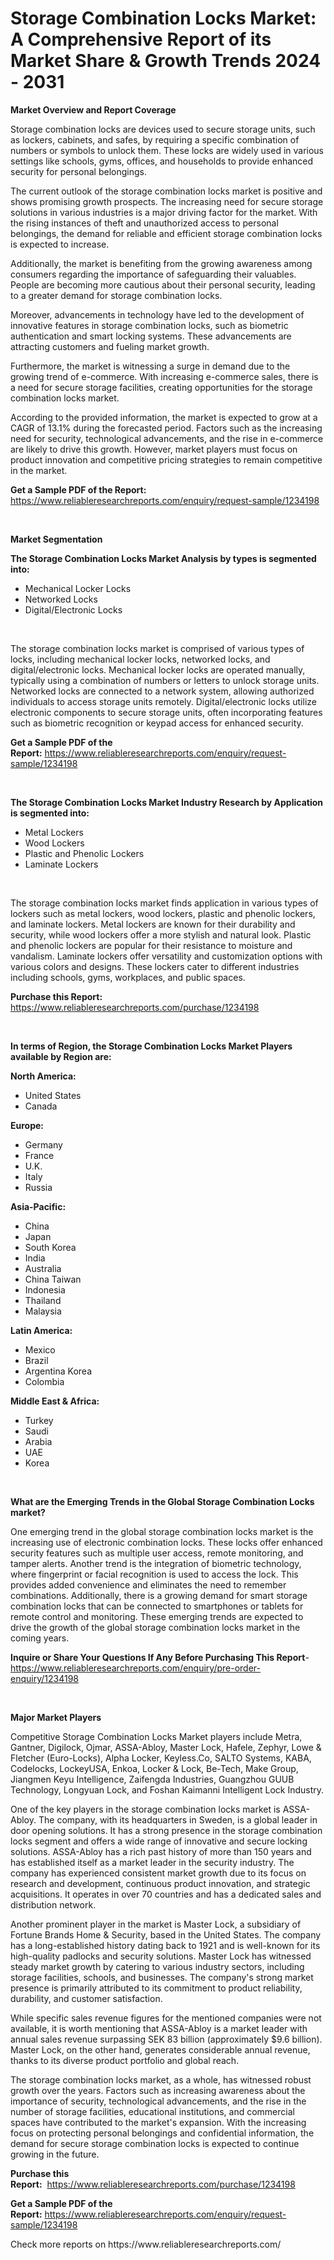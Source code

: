 <p><h1>Storage Combination Locks Market: A Comprehensive Report of its Market Share & Growth Trends 2024 - 2031</h1></p><p><strong>Market Overview and Report Coverage</strong></p>
<p><p>Storage combination locks are devices used to secure storage units, such as lockers, cabinets, and safes, by requiring a specific combination of numbers or symbols to unlock them. These locks are widely used in various settings like schools, gyms, offices, and households to provide enhanced security for personal belongings.</p><p>The current outlook of the storage combination locks market is positive and shows promising growth prospects. The increasing need for secure storage solutions in various industries is a major driving factor for the market. With the rising instances of theft and unauthorized access to personal belongings, the demand for reliable and efficient storage combination locks is expected to increase.</p><p>Additionally, the market is benefiting from the growing awareness among consumers regarding the importance of safeguarding their valuables. People are becoming more cautious about their personal security, leading to a greater demand for storage combination locks.</p><p>Moreover, advancements in technology have led to the development of innovative features in storage combination locks, such as biometric authentication and smart locking systems. These advancements are attracting customers and fueling market growth.</p><p>Furthermore, the market is witnessing a surge in demand due to the growing trend of e-commerce. With increasing e-commerce sales, there is a need for secure storage facilities, creating opportunities for the storage combination locks market.</p><p>According to the provided information, the market is expected to grow at a CAGR of 13.1% during the forecasted period. Factors such as the increasing need for security, technological advancements, and the rise in e-commerce are likely to drive this growth. However, market players must focus on product innovation and competitive pricing strategies to remain competitive in the market.</p></p>
<p><strong>Get a Sample PDF of the Report:</strong> <a href="https://www.reliableresearchreports.com/enquiry/request-sample/1234198">https://www.reliableresearchreports.com/enquiry/request-sample/1234198</a></p>
<p>&nbsp;</p>
<p><strong>Market Segmentation</strong></p>
<p><strong>The Storage Combination Locks Market Analysis by types is segmented into:</strong></p>
<p><ul><li>Mechanical Locker Locks</li><li>Networked Locks</li><li>Digital/Electronic Locks</li></ul></p>
<p>&nbsp;</p>
<p><p>The storage combination locks market is comprised of various types of locks, including mechanical locker locks, networked locks, and digital/electronic locks. Mechanical locker locks are operated manually, typically using a combination of numbers or letters to unlock storage units. Networked locks are connected to a network system, allowing authorized individuals to access storage units remotely. Digital/electronic locks utilize electronic components to secure storage units, often incorporating features such as biometric recognition or keypad access for enhanced security.</p></p>
<p><strong>Get a Sample PDF of the Report:</strong>&nbsp;<a href="https://www.reliableresearchreports.com/enquiry/request-sample/1234198">https://www.reliableresearchreports.com/enquiry/request-sample/1234198</a></p>
<p>&nbsp;</p>
<p><strong>The Storage Combination Locks Market Industry Research by Application is segmented into:</strong></p>
<p><ul><li>Metal Lockers</li><li>Wood Lockers</li><li>Plastic and Phenolic Lockers</li><li>Laminate Lockers</li></ul></p>
<p>&nbsp;</p>
<p><p>The storage combination locks market finds application in various types of lockers such as metal lockers, wood lockers, plastic and phenolic lockers, and laminate lockers. Metal lockers are known for their durability and security, while wood lockers offer a more stylish and natural look. Plastic and phenolic lockers are popular for their resistance to moisture and vandalism. Laminate lockers offer versatility and customization options with various colors and designs. These lockers cater to different industries including schools, gyms, workplaces, and public spaces.</p></p>
<p><strong>Purchase this Report:</strong>&nbsp; <a href="https://www.reliableresearchreports.com/purchase/1234198">https://www.reliableresearchreports.com/purchase/1234198</a></p>
<p>&nbsp;</p>
<p><strong>In terms of Region, the Storage Combination Locks Market Players available by Region are:</strong></p>
<p>
    <p> <strong> North America: </strong>
        <ul>
            <li>United States</li>
            <li>Canada</li>
        </ul>
        </p> 
    <p> <strong> Europe: </strong>
        <ul>
            <li>Germany</li>
            <li>France</li>
            <li>U.K.</li>
            <li>Italy</li>
            <li>Russia</li>
        </ul>
        </p> 
    <p> <strong> Asia-Pacific: </strong>
        <ul>
            <li>China</li>
            <li>Japan</li>
            <li>South Korea</li>
            <li>India</li>
            <li>Australia</li>
            <li>China Taiwan</li>
            <li>Indonesia</li>
            <li>Thailand</li>
            <li>Malaysia</li>
        </ul>
        </p> 
    <p> <strong> Latin America: </strong>
        <ul>
            <li>Mexico</li>
            <li>Brazil</li>
            <li>Argentina Korea</li>
            <li>Colombia</li>
        </ul>
        </p> 
    <p> <strong> Middle East & Africa: </strong>
        <ul>
            <li>Turkey</li>
            <li>Saudi</li>
            <li>Arabia</li>
            <li>UAE</li>
            <li>Korea</li>
        </ul>
    </p>
    </p>
<p>&nbsp;</p>
<p><strong>What are the Emerging Trends in the Global Storage Combination Locks market?</strong></p>
<p><p>One emerging trend in the global storage combination locks market is the increasing use of electronic combination locks. These locks offer enhanced security features such as multiple user access, remote monitoring, and tamper alerts. Another trend is the integration of biometric technology, where fingerprint or facial recognition is used to access the lock. This provides added convenience and eliminates the need to remember combinations. Additionally, there is a growing demand for smart storage combination locks that can be connected to smartphones or tablets for remote control and monitoring. These emerging trends are expected to drive the growth of the global storage combination locks market in the coming years.</p></p>
<p><strong>Inquire or Share Your Questions If Any Before Purchasing This Report</strong>- <a href="https://www.reliableresearchreports.com/enquiry/pre-order-enquiry/1234198">https://www.reliableresearchreports.com/enquiry/pre-order-enquiry/1234198</a></p>
<p>&nbsp;</p>
<p><strong>Major Market Players</strong></p>
<p><p>Competitive Storage Combination Locks Market players include Metra, Gantner, Digilock, Ojmar, ASSA-Abloy, Master Lock, Hafele, Zephyr, Lowe & Fletcher (Euro-Locks), Alpha Locker, Keyless.Co, SALTO Systems, KABA, Codelocks, LockeyUSA, Enkoa, Locker & Lock, Be-Tech, Make Group, Jiangmen Keyu Intelligence, Zaifengda Industries, Guangzhou GUUB Technology, Longyuan Lock, and Foshan Kaimanni Intelligent Lock Industry.</p><p>One of the key players in the storage combination locks market is ASSA-Abloy. The company, with its headquarters in Sweden, is a global leader in door opening solutions. It has a strong presence in the storage combination locks segment and offers a wide range of innovative and secure locking solutions. ASSA-Abloy has a rich past history of more than 150 years and has established itself as a market leader in the security industry. The company has experienced consistent market growth due to its focus on research and development, continuous product innovation, and strategic acquisitions. It operates in over 70 countries and has a dedicated sales and distribution network.</p><p>Another prominent player in the market is Master Lock, a subsidiary of Fortune Brands Home & Security, based in the United States. The company has a long-established history dating back to 1921 and is well-known for its high-quality padlocks and security solutions. Master Lock has witnessed steady market growth by catering to various industry sectors, including storage facilities, schools, and businesses. The company's strong market presence is primarily attributed to its commitment to product reliability, durability, and customer satisfaction.</p><p>While specific sales revenue figures for the mentioned companies were not available, it is worth mentioning that ASSA-Abloy is a market leader with annual sales revenue surpassing SEK 83 billion (approximately $9.6 billion). Master Lock, on the other hand, generates considerable annual revenue, thanks to its diverse product portfolio and global reach.</p><p>The storage combination locks market, as a whole, has witnessed robust growth over the years. Factors such as increasing awareness about the importance of security, technological advancements, and the rise in the number of storage facilities, educational institutions, and commercial spaces have contributed to the market's expansion. With the increasing focus on protecting personal belongings and confidential information, the demand for secure storage combination locks is expected to continue growing in the future.</p></p>
<p><strong>Purchase this Report:</strong>&nbsp;&nbsp;<a href="https://www.reliableresearchreports.com/purchase/1234198">https://www.reliableresearchreports.com/purchase/1234198</a></p>
<p></p>
<p><strong>Get a Sample PDF of the Report:</strong>&nbsp;<a href="https://www.reliableresearchreports.com/enquiry/request-sample/1234198">https://www.reliableresearchreports.com/enquiry/request-sample/1234198</a></p>
<p>Check more reports on https://www.reliableresearchreports.com/</p>